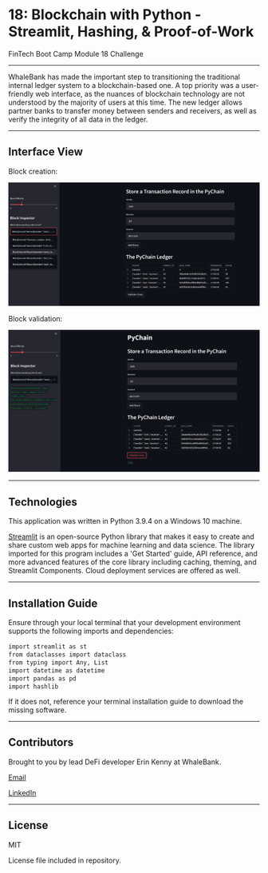 # 18: Blockchain with Python - Streamlit, Hashing, & Proof-of-Work
FinTech Boot Camp Module 18 Challenge

---

WhaleBank has made the important step to transitioning the traditional internal ledger system to a blockchain-based one. A top priority was a user-friendly web interface, as the nuances of blockchain technology are not understood by the majority of users at this time. The new ledger allows partner banks to transfer money between senders and receivers, as well as verify the integrity of all data in the ledger. 

---

## Interface View

Block creation:

![Block Creation](./Starter_Code/Blocks.png)

Block validation:

![Block Validation](./Starter_Code/Validation.png)

---

## Technologies

This application was written in Python 3.9.4 on a Windows 10 machine. 

[Streamlit](https://docs.streamlit.io/library/get-started) is an open-source Python library that makes it easy to create and share custom web apps for machine learning and data science. The library imported for this program includes a 'Get Started' guide, API reference, and more advanced features of the core library including caching, theming, and Streamlit Components. Cloud deployment services are offered as well.

---

## Installation Guide

Ensure through your local terminal that your development environment supports the following imports and dependencies:

```
import streamlit as st
from dataclasses import dataclass
from typing import Any, List
import datetime as datetime
import pandas as pd
import hashlib
```

If it does not, reference your terminal installation guide to download the missing software.

---

## Contributors

Brought to you by lead DeFi developer Erin Kenny at WhaleBank.

[Email](ekenny3@uncc.edu)

[LinkedIn](www.linkedin.com/in/e-kenny)

---

## License

MIT

License file included in repository.
